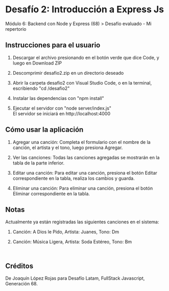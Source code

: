 <h1>Desafío 2: Introducción a Express Js</h1>
<p>Módulo 6: Backend con Node y Express (68) > Desafío evaluado - Mi repertorio</p>

<h2>Instrucciones para el usuario</h2>

<ol>
  <li><p>Descargar el archivo presionando en el botón verde que dice Code, y luego en Download ZIP</p></li>
  <li><p>Descomprimir desafio2.zip en un directorio deseado</p></p></li>
  <li><p>Abrir la carpeta desafio2 con Visual Studio Code, o en la terminal, escribiendo "cd <ruta-del-directorio>/desafio2"</p></p></li>
  <li><p>Instalar las dependencias con "npm install"</p></p></li>
  <li><p>Ejecutar el servidor con "node server/index.js"<br>El servidor se iniciará en http://localhost:4000</p></p></li>
</ol>

<h2>Cómo usar la aplicación</h2>

<ol>
  <li><p>Agregar una canción: Completa el formulario con el nombre de la canción, el artista y el tono, luego presiona Agregar.</p></li>
  <li><p>Ver las canciones: Todas las canciones agregadas se mostrarán en la tabla de la parte inferior.</p></li>
  <li><p>Editar una canción: Para editar una canción, presiona el botón Editar correspondiente en la tabla, realiza los cambios y guarda.</p></li>
  <li><p>Eliminar una canción: Para eliminar una canción, presiona el botón Eliminar correspondiente en la tabla.</p></li>
</ol>

<h2>Notas</h2>
Actualmente ya están registradas las siguientes canciones en el sistema:
<ol>
 <li><p>Canción: A Dios le Pido, Artista: Juanes, Tono: Dm</p></li>
 <li><p>Canción: Música Ligera, Artista: Soda Estéreo, Tono: Bm</p></li>
</ol>


<h2><br>Créditos</h2>
<p>De Joaquín López Rojas para Desafío Latam, FullStack Javascript, Generación 68.</p>


